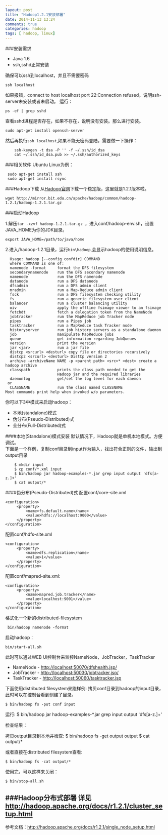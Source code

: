 ```yaml
---
layout: post
title: "Hadoop1.2.1安装部署"
date: 2014-11-13 13:24
comments: true
categories: hadoop
tags: [ hadoop, linux]
---
```

###安装需求
- Java 1.6
- ssh,sshd正常安装

确保可以ssh到localhost，并且不需要密码

    ssh localhost
 如果报错，connect to host localhost port 22:Connection refused。说明ssh-server未安装或者未启动。
 运行：  
 
    ps -ef | grep sshd 
查看sshd进程是否存在，如果不存在，说明没有安装。那么进行安装。

    sudo apt-get install openssh-server

然后再执行`ssh localhost`,如果不能无密码登陆，需要做一下操作：

        ssh-keygen -t dsa -P '' -f ~/.ssh/id_dsa 
        cat ~/.ssh/id_dsa.pub >> ~/.ssh/authorized_keys

<!--more-->
###相关软件
Ubuntu Linux为例：

     sudo apt-get install ssh 
     sudo apt-get install rsync
     
###Hadoop下载
从[Hadoop官网](http://hadoop.apache.org/releases.html)下载一个稳定版，这里就是1.2.1版本啦。

    wget http://mirror.bit.edu.cn/apache/hadoop/common/hadoop-1.2.1/hadoop-1.2.1.tar.gz
    
 ###启动Hadoop
 
 1.解压`tar -xzvf hadoop-1.2.1.tar.gz `，进入conf/hadoop-env.sh，设置JAVA_HOME为你的JDK目录。
 
    export JAVA_HOME=/path/to/java/home
 
 2.进入/hadoop-1.2.1目录，运行`bin\hadoop`,会显示hadoop的使用说明信息。 
 
      Usage: hadoop [--config confdir] COMMAND
      where COMMAND is one of:
      namenode -format     format the DFS filesystem
      secondarynamenode    run the DFS secondary namenode
      namenode             run the DFS namenode
      datanode             run a DFS datanode
      dfsadmin             run a DFS admin client
      mradmin              run a Map-Reduce admin client
      fsck                 run a DFS filesystem checking utility
      fs                   run a generic filesystem user client
      balancer             run a cluster balancing utility
      oiv                  apply the offline fsimage viewer to an fsimage
      fetchdt              fetch a delegation token from the NameNode
      jobtracker           run the MapReduce job Tracker node
      pipes                run a Pipes job
      tasktracker          run a MapReduce task Tracker node
      historyserver        run job history servers as a standalone daemon
      job                  manipulate MapReduce jobs
      queue                get information regarding JobQueues
      version              print the version
      jar <jar>            run a jar file
      distcp <srcurl> <desturl> copy file or directories recursively
      distcp2 <srcurl> <desturl> DistCp version 2
      archive -archiveName NAME -p <parent path> <src>* <dest> create a hadoop archive
      classpath            prints the class path needed to get the
                           Hadoop jar and the required libraries
      daemonlog            get/set the log level for each daemon
     or
      CLASSNAME            run the class named CLASSNAME
    Most commands print help when invoked w/o parameters.
  你可以下3中模式来启动hadoop：
  
  - 本地(standalone)模式
  - 伪分布(Pseudo-Distributed)式
  - 全分布(Full-Distributed)式
  
####本地(Standalone)模式安装
  默认情况下，Hadoop就是单机本地模式。方便调试。   
  下面是一个样例，复制conf目录到input作为输入，找出符合正则的文件，输出到output目录

        $ mkdir input 
        $ cp conf/*.xml input 
        $ bin/hadoop jar hadoop-examples-*.jar grep input output 'dfs[a-z.]+' 
        $ cat output/*
        
####伪分布(Pseudo-Distributed)式
配置conf/core-site.xml

    <configuration>
         <property>
             <name>fs.default.name</name>
             <value>hdfs://localhost:9000</value>
         </property>
    </configuration>
配置conf/hdfs-site.xml

    <configuration>
         <property>
             <name>dfs.replication</name>
             <value>1</value>
         </property>
    </configuration>
    
配置conf/mapred-site.xml:

    <configuration>
         <property>
             <name>mapred.job.tracker</name>
             <value>localhost:9001</value>
         </property>
    </configuration>
    
  格式化一个新的distributed-filesystem
  
     bin/hadoop namenode -format
     
 启动hadoop：
 
    bin/start-all.sh
    
  此时可以通过WEB UI控制台来监控NameNode，JobTracker，TaskTracker
  
- NameNode - <http://localhost:50070/dfshealth.jsp/>
- JobTracker - <http://localhost:50030/jobtracker.jsp/>
- TaskTracker - <http://localhost:50060/tasktracker.jsp>
 
 下面使用distributed filesystem来跑样例:
 拷贝conf目录到hadoop的input目录，此时可以在控制台看到创建了目录。
 
    $ bin/hadoop fs -put conf input

运行:
    $ bin/hadoop jar hadoop-examples-*.jar grep input output 'dfs[a-z.]+'

检查结果：

拷贝output目录到本地并检查:
    $ bin/hadoop fs -get output output 
    $ cat output/*

或者直接在distributed filesystem查看: 

    $ bin/hadoop fs -cat output/*

使用完，可以这样来关闭：

    $ bin/stop-all.sh
 
 
 ###Hadoop分布式部署
 详见<http://hadoop.apache.org/docs/r1.2.1/cluster_setup.html>
---
参考文档：<http://hadoop.apache.org/docs/r1.2.1/single_node_setup.html>